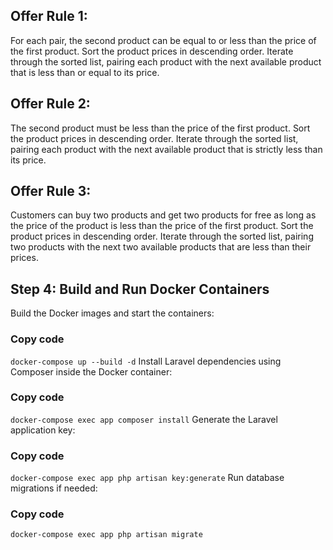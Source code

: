 ## Offer Rule 1:

For each pair, the second product can be equal to or less than the price of the first product.
Sort the product prices in descending order.
Iterate through the sorted list, pairing each product with the next available product that is less than or equal to its price.

## Offer Rule 2:
The second product must be less than the price of the first product.
Sort the product prices in descending order.
Iterate through the sorted list, pairing each product with the next available product that is strictly less than its price.

## Offer Rule 3:
Customers can buy two products and get two products for free as long as the price of the product is less than the price of the first product.
Sort the product prices in descending order.
Iterate through the sorted list, pairing two products with the next two available products that are less than their prices.


## Step 4: Build and Run Docker Containers
Build the Docker images and start the containers:


### Copy code
``` docker-compose up --build -d ```
Install Laravel dependencies using Composer inside the Docker container:

### Copy code
```docker-compose exec app composer install```
Generate the Laravel application key:

### Copy code
```docker-compose exec app php artisan key:generate```
Run database migrations if needed:

### Copy code
```docker-compose exec app php artisan migrate```
